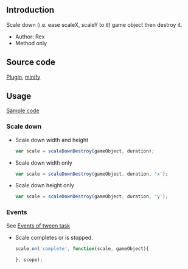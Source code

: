 ## Introduction

Scale down (i.e. ease scaleX, scaleY to `0`) game object then destroy it.

- Author: Rex
- Method only

## Source code

[Plugin](https://github.com/rexrainbow/phaser3-rex-notes/blob/master/plugins/scale-plugin.js), [minify](https://github.com/rexrainbow/phaser3-rex-notes/blob/master/plugins/dist/rexscaleplugin.min.js)

## Usage

[Sample code](https://github.com/rexrainbow/phaser3-rex-notes/blob/master/examples/scale/scaledown-destroy.js)

### Scale down

- Scale down width and height
    ```javascript
    var scale = scaleDownDestroy(gameObject, duration);
    ```
- Scale down width only
    ```javascript
    var scale = scaleDownDestroy(gameObject, duration, 'x');
    ```
- Scale down height only
    ```javascript
    var scale = scaleDownDestroy(gameObject, duration, 'y');
    ```

### Events

See [Events of tween task](tween.md#events)

- Scale completes or is stopped.
    ```javascript
    scale.on('complete', function(scale, gameObject){

    }, scope);
    ```